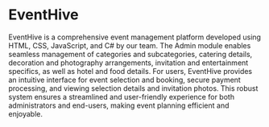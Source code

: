 # EventHive
EventHive is a comprehensive event management platform developed using HTML, CSS, JavaScript, and C# by our team. 
The Admin module enables seamless management of categories and subcategories, catering details, decoration and photography arrangements, invitation and entertainment specifics, as well as hotel and food details.
For users, EventHive provides an intuitive interface for event selection and booking, secure payment processing, and viewing selection details and invitation photos. 
This robust system ensures a streamlined and user-friendly experience for both administrators and end-users, making event planning efficient and enjoyable.
